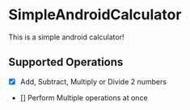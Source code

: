 # SimpleAndroidCalculator
This is a simple android calculator!
## Supported Operations 
- [x] Add, Subtract, Multiply or Divide 2 numbers
- [] Perform Multiple operations at once
